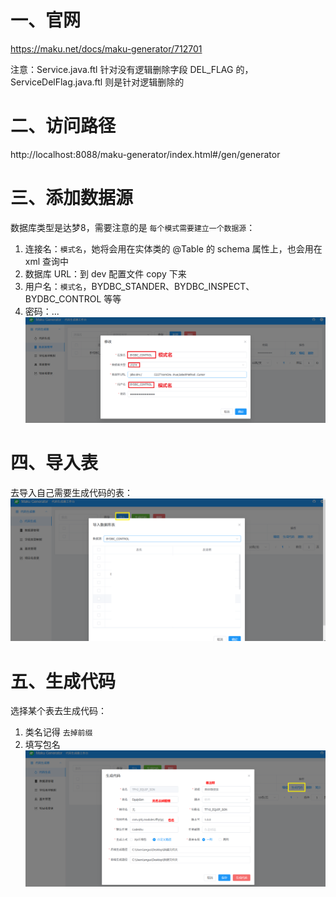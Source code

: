 # 一、官网

https://maku.net/docs/maku-generator/712701  

注意：Service.java.ftl 针对没有逻辑删除字段 DEL_FLAG 的，ServiceDelFlag.java.ftl 则是针对逻辑删除的

# 二、访问路径

http://localhost:8088/maku-generator/index.html#/gen/generator

# 三、添加数据源

数据库类型是达梦8，需要注意的是 `每个模式需要建立一个数据源`：

1. 连接名：`模式名`，她将会用在实体类的 @Table 的 schema 属性上，也会用在 xml 查询中
2. 数据库 URL：到 dev 配置文件 copy 下来
3. 用户名：`模式名`，BYDBC_STANDER、BYDBC_INSPECT、BYDBC_CONTROL 等等
4. 密码：...
   ![img_2.png](img/img_2.png)

# 四、导入表

去导入自己需要生成代码的表：
![img_3.png](img/img_3.png)

# 五、生成代码

选择某个表去生成代码：

1. 类名记得 `去掉前缀`
2. 填写包名
   ![img_4.png](img/img_4.png)
